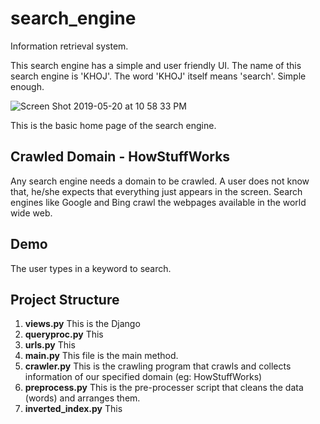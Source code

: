 # search_engine
Information retrieval system.

This search engine has a simple and user friendly UI.
The name of this search engine is 'KHOJ'. The word 'KHOJ' itself means 'search'. Simple enough.

![Screen Shot 2019-05-20 at 10 58 33 PM](https://user-images.githubusercontent.com/35944630/58067679-cb033d80-7b53-11e9-92cd-172c01cb469b.png)

This is the basic home page of the search engine.

## Crawled Domain - HowStuffWorks

Any search engine needs a domain to be crawled. A user does not know that, he/she expects that everything just appears in the screen. Search engines like Google and Bing crawl the webpages available in the world wide web. 


## Demo

The user types in a keyword to search. 


## Project Structure

1. **views.py** This is the Django
2. **queryproc.py** This 
3. **urls.py** This 
4. **main.py** This file is the main method.
5. **crawler.py** This is the crawling program that crawls and collects information of our specified domain (eg: HowStuffWorks)
6. **preprocess.py** This is the pre-processer script that cleans the data (words) and arranges them.
7. **inverted_index.py** This
